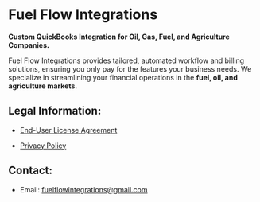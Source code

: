 # Fuel Flow Integrations

**Custom QuickBooks Integration for Oil, Gas, Fuel, and Agriculture Companies.**

Fuel Flow Integrations provides tailored, automated workflow and billing solutions, ensuring you only pay for the features your business needs. We specialize in streamlining your financial operations in the **fuel, oil, and agriculture markets**.

## Legal Information:

* [End-User License Agreement](https://github.com/codystewy/fuelflowintegrations/blob/main/EULA.md)

* [Privacy Policy](https://github.com/codystewy/fuelflowintegrations/blob/main/privacy_policy)

## Contact:

* Email: fuelflowintegrations@gmail.com
